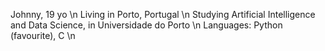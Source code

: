 Johnny, 19 yo \n
Living in Porto, Portugal \n
Studying Artificial Intelligence and Data Science, in Universidade do Porto \n
Languages: Python (favourite), C \n
